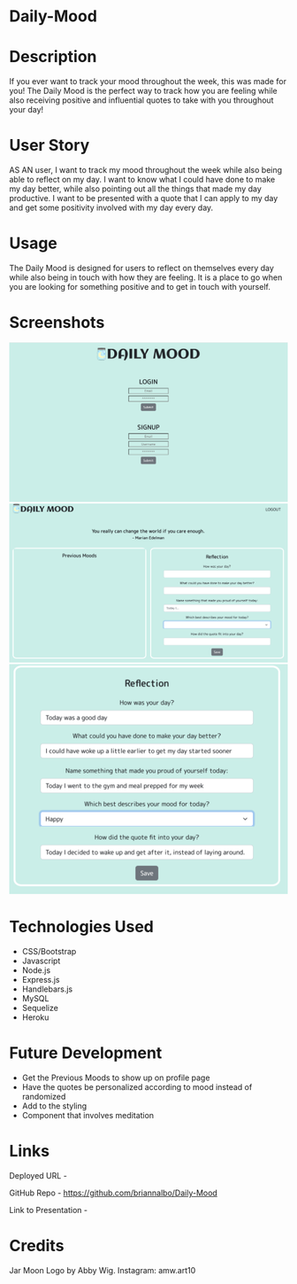 # Daily-Mood

# Description
If you ever want to track your mood throughout the week, this was made for you! 
The Daily Mood is the perfect way to track how you are feeling while also receiving positive and influential quotes to take with you throughout your day!

# User Story

AS AN user, I want to track my mood throughout the week while also being able to reflect on my day.  I want to know what I could have done to make my day better, while also pointing out all the things that made my day productive. 
I want to be presented with a quote that I can apply to my day and get some positivity involved with my day every day.

# Usage
The Daily Mood is designed for users to reflect on themselves every day while also being in touch with how they are feeling.  It is a place to go when you are looking for something positive and to get in touch with yourself.

# Screenshots
![](/public/assets/img/login.png)
![](/public/assets/img/profile.png)
![](/public/assets/img/reflection.png)

# Technologies Used
* CSS/Bootstrap
* Javascript
* Node.js
* Express.js
* Handlebars.js
* MySQL
* Sequelize
* Heroku


# Future Development
* Get the Previous Moods to show up on profile page
* Have the quotes be personalized according to mood instead of randomized
* Add to the styling 
* Component that involves meditation

# Links
Deployed URL -

GitHub Repo - https://github.com/briannalbo/Daily-Mood

Link to Presentation - 

# Credits
Jar Moon Logo by Abby Wig.
Instagram: amw.art10

